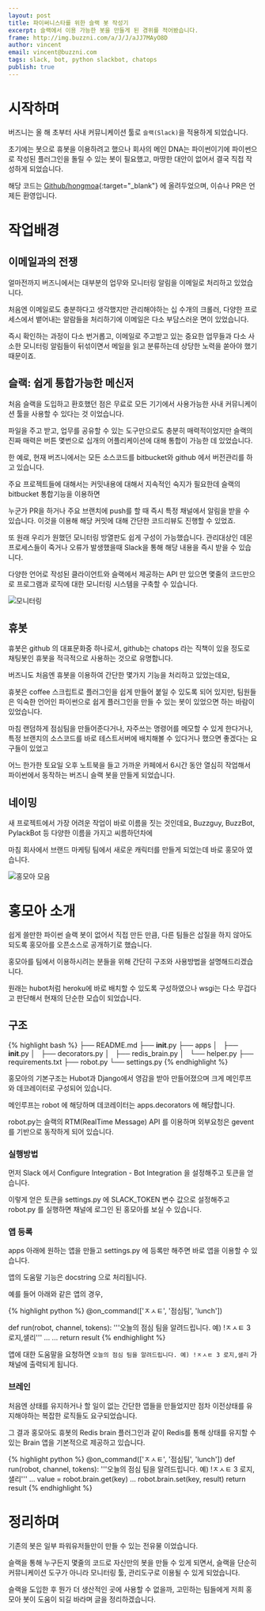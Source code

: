 ```yaml
---
layout: post
title: 파이써니스타를 위한 슬랙 봇 작성기
excerpt: 슬랙에서 이용 가능한 봇을 만들게 된 경위를 적어봤습니다.
frame: http://img.buzzni.com/a/J/J/aJJ7MAyO8D
author: vincent
email: vincent@buzzni.com
tags: slack, bot, python slackbot, chatops
publish: true
---
```


# 시작하며

버즈니는 올 해 초부터 사내 커뮤니케이션 툴로 `슬랙(Slack)`을 적용하게 되었습니다.

초기에는 봇으로 휴봇을 이용하려고 했으나 회사의 메인 DNA는 파이썬이기에 파이썬으로 작성된 플러그인을 돌릴 수 있는 봇이 필요했고, 마땅한 대안이 없어서 결국 직접 작성하게 되었습니다.

해당 코드는 [Github/hongmoa](https://github.com/haandol/hongmoa){:target="_blank"} 에 올려두었으며, 이슈나 PR은 언제든 환영입니다.


# 작업배경

## 이메일과의 전쟁

얼마전까지 버즈니에서는 대부분의 업무와 모니터링 알림을 이메일로 처리하고 있었습니다.

처음엔 이메일로도 충분하다고 생각했지만 관리해야하는 십 수개의 크롤러, 다양한 프로세스에서 뱉어내는 알람들을 처리하기에 이메일은 다소 부담스러운 면이 있었습니다.

즉시 확인하는 과정이 다소 번거롭고, 이메일로 주고받고 있는 중요한 업무들과 다소 사소한 모니터링 알림들이 뒤섞이면서 메일을 읽고 분류하는데 상당한 노력을 쏟아야 했기 때문이죠.


## 슬랙: 쉽게 통합가능한 메신저

처음 슬랙을 도입하고 환호했던 점은 무료로 모든 기기에서 사용가능한 사내 커뮤니케이션 툴을 사용할 수 있다는 것 이었습니다.

파일을 주고 받고, 업무를 공유할 수 있는 도구만으로도 충분히 매력적이었지만 슬랙의 진짜 매력은 버튼 몇번으로  십개의 어플리케이션에 대해 통합이 가능한 데 있었습니다.

한 예로, 현재 버즈니에서는 모든 소스코드를 bitbucket와 github 에서 버전관리를 하고 있습니다.

주요 프로젝트들에 대해서는 커밋내용에 대해서 지속적인 숙지가 필요한데 슬랙의 bitbucket 통합기능을 이용하면

누군가 PR을 하거나 주요 브랜치에 push를 할 때 즉시 특정 채널에서 알림을 받을 수 있습니다. 이것을 이용해 해당 커밋에 대해 간단한 코드리뷰도 진행할 수 있었죠.

또 원래 우리가 원했던 모니터링 방열판도 쉽게 구성이 가능했습니다. 관리대상인 데몬프로세스들이 죽거나 오류가 발생했을때 Slack을 통해 해당 내용을 즉시 받을 수 있습니다.

다양한 언어로 작성된 클라이언트와 슬랙에서 제공하는 API 만 있으면 몇줄의 코드만으로 프로그램과 로직에 대한 모니터링 시스템을 구축할 수 있습니다.

![모니터링](http://img.buzzni.com/A/8/6/A86ivaSP4W)


## 휴봇

휴봇은 github 의 대표문화중 하나로서, github는 chatops 라는 직책이 있을 정도로 채팅봇인 휴봇을 적극적으로 사용하는 것으로 유명합니다.

버즈니도 처음엔 휴봇을 이용하여 간단한 몇가지 기능을 처리하고 있었는데요,

휴봇은 coffee 스크립트로 플러그인을 쉽게 만들어 붙일 수 있도록 되어 있지만, 팀원들은 익숙한 언어인 파이썬으로 쉽게 플러그인을 만들 수 있는 봇이 있었으면 하는 바람이 있었습니다.

마침 랜덤하게 점심팀을 만들어준다거나, 자주쓰는 명령어를 메모할 수 있게 한다거나, 특정 브랜치의 소스코드를 바로 테스트서버에 배치해볼 수 있다거나 했으면 좋겠다는 요구들이 있었고 

어느 한가한 토요일 오후 노트북을 들고 가까운 카페에서 6시간 동안 열심히 작업해서 파이썬에서 동작하는 버즈니 슬랙 봇을 만들게 되었습니다.


## 네이밍

새 프로젝트에서 가장 어려운 작업이 바로 이름을 짓는 것인데요, Buzzguy, BuzzBot, PylackBot 등 다양한 이름을 가지고 씨름하던차에

마침 회사에서 브랜드 마케팅 팀에서 새로운 캐릭터를 만들게 되었는데 바로 홍모아 였습니다.

![홍모아 모음](http://img.buzzni.com/z/K/c/zKcE0Occ0C)

  
# 홍모아 소개

쉽게 쓸만한 파이썬 슬랙 봇이 없어서 직접 만든 만큼, 다른 팀들은 삽질을 하지 않아도 되도록 홍모아를 오픈소스로 공개하기로 했습니다.

홍모아를 팀에서 이용하시려는 분들을 위해 간단히 구조와 사용방법을 설명해드리겠습니다.

원래는 hubot처럼 heroku에 바로 배치할 수 있도록 구성하였으나 wsgi는 다소 무겁다고 판단해서 현재의 단순한 모습이 되었습니다.


## 구조

{% highlight bash %}
├── README.md
├── __init__.py
├── apps
│   ├── __init__.py
│   ├── decorators.py
│   ├── redis_brain.py
│   └── helper.py
├── requirements.txt
├── robot.py
└── settings.py
{% endhighlight %}
 

홍모아의 기본구조는 Hubot과 Django에서 영감을 받아 만들어졌으며 크게 메인루프와 데코레이터로 구성되어 있습니다.

메인루프는 robot 에 해당하며 데코레이터는 apps.decorators 에 해당합니다.

robot.py는 슬랙의 RTM(RealTime Message) API 를 이용하며 외부요청은 gevent를 기반으로 동작하게 되어 있습니다.


### 실행방법

먼저 Slack 에서 Configure Integration - Bot Integration 을 설정해주고 토큰을 얻습니다.

이렇게 얻은 토큰을 settings.py 에 SLACK_TOKEN 변수 값으로 설정해주고 robot.py 를 실행하면 채널에 로그인 된 홍모아를 보실 수 있습니다.



### 앱 등록

apps 아래에 원하는 앱을 만들고 settings.py 에 등록만 해주면 바로 앱을 이용할 수 있습니다.

앱의 도움말 기능은 docstring 으로 처리됩니다.

예를 들어 아래와 같은 앱의 경우,

{% highlight python %}
@on_command(['ㅈㅅㅌ', '점심팀', 'lunch'])

def run(robot, channel, tokens):
    '''오늘의 점심 팀을 알려드립니다. 예) !ㅈㅅㅌ 3 로지,샐리'''
    ...
    ...
    return result
{% endhighlight %}

앱에 대한 도움말을 요청하면 `오늘의 점심 팀을 알려드립니다. 예) !ㅈㅅㅌ 3 로지,샐리` 가 채널에 출력되게 됩니다.


### 브레인

처음엔 상태를 유지하거나 할 일이 없는 간단한 앱들을 만들었지만 점차 이전상태를 유지해야하는 복잡한 로직들도 요구되었습니다.

그 결과 홍모아도 휴봇의 Redis brain 플러그인과 같이 Redis를 통해 상태를 유지할 수 있는 Brain 앱을 기본적으로 제공하고 있습니다.

{% highlight python %}
@on_command(['ㅈㅅㅌ', '점심팀', 'lunch'])
def run(robot, channel, tokens):
    '''오늘의 점심 팀을 알려드립니다. 예) !ㅈㅅㅌ 3 로지,샐리'''
    ...
    value = robot.brain.get(key)
    ...
    robot.brain.set(key, result)
    return result
{% endhighlight %}


# 정리하며

기존의 봇은 일부 파워유저들만이 만들 수 있는 전유물 이었습니다.

슬랙을 통해 누구든지 몇줄의 코드로 자신만의 봇을 만들 수 있게 되면서, 슬랙을 단순히 커뮤니케이션 도구가 아니라 모니터링 툴, 관리도구로 이용될 수 있게 되었습니다.

슬랙을 도입한 후 뭔가 더 생산적인 곳에 사용할 수 없을까, 고민하는 팀들에게 저희 홍모아 봇이 도움이 되길 바라며 글을 정리하겠습니다.

